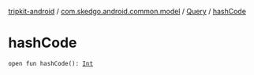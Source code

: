 [tripkit-android](../../index.md) / [com.skedgo.android.common.model](../index.md) / [Query](index.md) / [hashCode](./hash-code.md)

# hashCode

`open fun hashCode(): `[`Int`](https://kotlinlang.org/api/latest/jvm/stdlib/kotlin/-int/index.html)